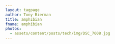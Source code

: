 ```yaml
---
layout: tagpage
author: Tony Bierman
title: amphibian
fname: amphibian
photos:
  - assets/content/posts/tech/img/DSC_7008.jpg
---
```

